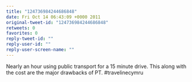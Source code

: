 ```yaml
---
title: "124736984244686848"
date: Fri Oct 14 06:43:09 +0000 2011
original-tweet-id: "124736984244686848"
retweets: 0
favorites: 0
reply-tweet-id: ""
reply-user-id: ""
reply-user-screen-name: ""
---
```

Nearly an hour using public transport for a 15 minute drive. This along with the cost are the major drawbacks of PT. #travelinecymru
